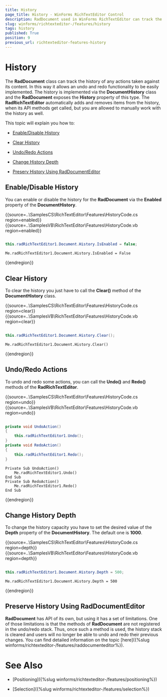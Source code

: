 ```yaml
---
title: History
page_title: History - WinForms RichTextEditor Control
description: RadDocument used in WinForms RichTextEditor can track the history of any actions taken against its content. In this way it allows an undo and redo functionality to be easily implemented.
slug: winforms/richtexteditor-/features/history
tags: history
published: True
position: 9
previous_url: richtexteditor-features-history
---
```


# History

The __RadDocument__ class can track the history of any actions taken against its content. In this way it allows an undo and redo functionality to be easily implemented. The history is implemented via the __DocumentHistory__ class and the __RadDocument__ exposes the __History__ property of this type. The __RadRichTextEditor__  automatically adds and removes items from the history, when its API methods get called, but you are allowed to manually work with the history as well.      

This topic will explain you how to:

* [Enable/Disable History](#enabledisable-history)

* [Clear History](#clear-history)

* [Undo/Redo Actions](#undoredo-actions)

* [Change History Depth](#change-history-depth)

* [Preserv History Using RadDocumentEditor](#preserve-history-using-raddocumenteditor)

## Enable/Disable History

You can enable or disable the history for the __RadDocument__ via the __Enabled__ property of the  __DocumentHistory__.

{{source=..\SamplesCS\RichTextEditor\Features\HistoryCode.cs region=enabled}} 
{{source=..\SamplesVB\RichTextEditor\Features\HistoryCode.vb region=enabled}} 

````C#
            
this.radRichTextEditor1.Document.History.IsEnabled = false;

````
````VB.NET
Me.radRichTextEditor1.Document.History.IsEnabled = False

````

{{endregion}} 


## Clear History

To clear the history you just have to call the __Clear()__ method of the __DocumentHistory__ class.
      
{{source=..\SamplesCS\RichTextEditor\Features\HistoryCode.cs region=clear}} 
{{source=..\SamplesVB\RichTextEditor\Features\HistoryCode.vb region=clear}} 

````C#
            
this.radRichTextEditor1.Document.History.Clear();

````
````VB.NET
Me.radRichTextEditor1.Document.History.Clear()

````

{{endregion}} 

## Undo/Redo Actions

To undo and redo some actions, you can call the __Undo()__ and __Redo()__ methods of the __RadRichTextEditor__.

{{source=..\SamplesCS\RichTextEditor\Features\HistoryCode.cs region=undo}} 
{{source=..\SamplesVB\RichTextEditor\Features\HistoryCode.vb region=undo}} 

````C#
        
private void UndoAction()
{
    this.radRichTextEditor1.Undo();
}
private void RedoAction()
{
    this.radRichTextEditor1.Redo();
}

````
````VB.NET
Private Sub UndoAction()
    Me.radRichTextEditor1.Undo()
End Sub
Private Sub RedoAction()
    Me.radRichTextEditor1.Redo()
End Sub

````

{{endregion}} 

## Change History Depth

To change the history capacity you have to set the desired value of the __Depth__ property of the __DocumentHistory__. The default one is __1000__.

{{source=..\SamplesCS\RichTextEditor\Features\HistoryCode.cs region=depth}} 
{{source=..\SamplesVB\RichTextEditor\Features\HistoryCode.vb region=depth}} 

````C#
        
this.radRichTextEditor1.Document.History.Depth = 500;

````
````VB.NET
Me.radRichTextEditor1.Document.History.Depth = 500

````

{{endregion}} 

## Preserve History Using RadDocumentEditor

**RadDocument** has API of its own, but using it has a set of limitations. One of those limitations is that the methods of **RadDocument** are not registered in the undo/redo stack. Thus, once such a method is used, the history stack is cleared and users will no longer be able to undo and redo their previous changes. You can find detailed information on the topic [here]({%slug winforms/richtexteditor-/features/raddocumenteditor%}).
        
# See Also

 * [Positioning]({%slug winforms/richtexteditor-/features/positioning%})

 * [Selection]({%slug winforms/richtexteditor-/features/selection%})
